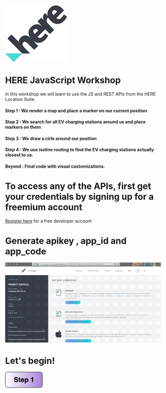 ![HERE Logo](https://github.com/heremaps/devrel-workshops/blob/master/javascript/intro-shruti/img/HERE_Logo_2016_POS_sRGB200X183.jpg) 
# HERE JavaScript Workshop 
In this workshop we will learn to use the JS and REST APIs from the HERE Location Suite.

#### Step 1 : We render a map and place a marker on our current position
#### Step 2 : We search for all EV charging stations around us and place markers on them
#### Step 3 : We draw a cirle around our position
#### Step 4 : We use isoline routing to find the EV charging stations actually closest to us.
#### Beyond : Final code with visual customizations.

# To access any of the APIs, first get your credentials by signing up for a freemium account

[Register here](https://developer.here.com/events/community-germany) for a free developer account</br>
# Generate apikey , app_id and app_code
![Folding in action](https://github.com/heremaps/devrel-workshops/blob/master/javascript/intro-shruti/img/register.gif)

# Let's begin!

[![Foo](https://github.com/heremaps/devrel-workshops/blob/master/javascript/intro-shruti/img/s1.png)](https://github.com/heremaps/devrel-workshops/blob/master/javascript/intro-shruti/Step1.md) 





